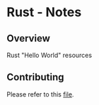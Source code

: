 # Rust - Notes

##  Overview

Rust "Hello World" resources

## Contributing

Please refer to this [file](../../CONTRIBUTING.md).

